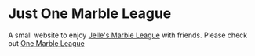 # Just One Marble League

A small website to enjoy [Jelle's Marble League](https://www.youtube.com/channel/UCYJdpnjuSWVOLgGT9fIzL0g) with friends. Please check out [One Marble League](https://justonemarbleleague.com)